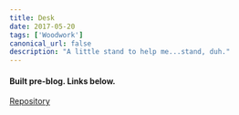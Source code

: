 ```yaml
---
title: Desk
date: 2017-05-20
tags: ['Woodwork']
canonical_url: false
description: "A little stand to help me...stand, duh."
---
```

#### Built pre-blog. Links below.

[Repository](https://imgur.com/a/PxWC6)